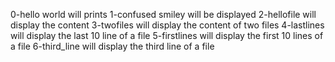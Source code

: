 0-hello world will prints
1-confused smiley will be displayed 
2-hellofile will display the content 
3-twofiles will display the content of two files
4-lastlines will display the last 10 line of a file
5-firstlines will display the first 10 lines of a file
6-third_line will display the third line of a file

